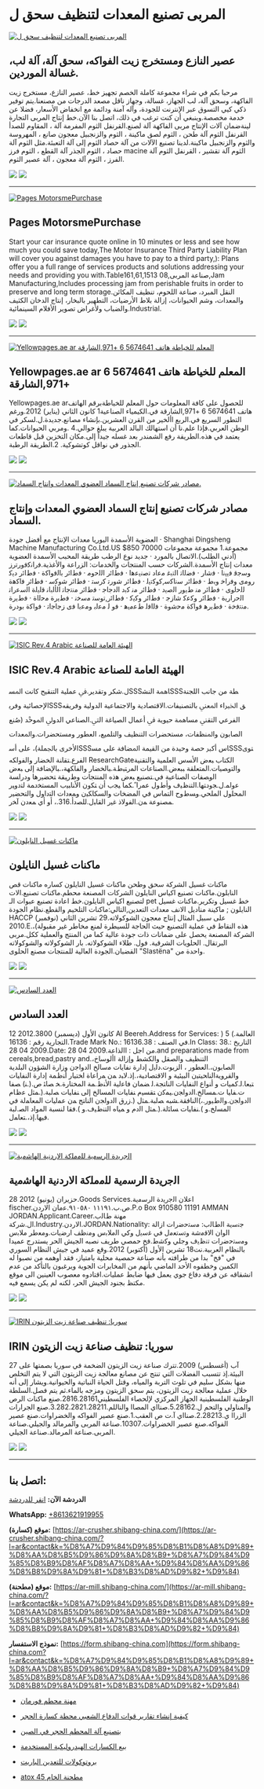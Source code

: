 # المربى تصنيع المعدات لتنظيف سحق ل

<a href="https://swt.shibang-china.com/?l=ar&img&k=%D8%A7%D9%84%D9%85%D8%B1%D8%A8%D9%89+%D8%AA%D8%B5%D9%86%D9%8A%D8%B9+%D8%A7%D9%84%D9%85%D8%B9%D8%AF%D8%A7%D8%AA+%D9%84%D8%AA%D9%86%D8%B8%D9%8A%D9%81+%D8%B3%D8%AD%D9%82+%D9%84" target="_blank">![المربى تصنيع المعدات لتنظيف سحق ل](http://static.shibang-china.com/all-800x300/1215.jpg)</a>

## عصير النازع ومستخرج زيت الفواكه، سحق آلة، آلة لب، غسالة الموردين.
مرحبا بكم في شراء مجموعة كاملة الخصم تجهيز خط، عصير النازع، مستخرج زيت الفاكهة، وسحق آلة، لب الجهاز، غسالة، وجهاز ناقل مصعد الدرجات من مصنعنا.يتم توفير ذكي كيي التسوق عبر الإنترنت للجودة، وآله آمنة ودائمة مع انخفاض الأسعار، فضلا عن خدمة مخصصة.وينبغي أن كنت ترغب في ذلك، اتصل بنا الآن.خط إنتاج المربى التجارة لينةضمان آلات الإنتاج  مربى الفاكهة آلة لصنع.القرنفل الثوم المفرمة آلة ، المقاوم للصدأ القرنفل الثوم آلة طحن ، الثوم لصق ماكينة ، الثوم والزنجبيل معجون صانع ، المهروسة والثوم والزنجبيل ماكينة.لدينا تصنيع الآلات من آلة حصاد الثوم إلى آلة التعبئة.مثل الثوم آلة حصاد ، الثوم الجذر آلة القطع ، الثوم فرز macine الثوم آلة تقشير ، القرنفل الثوم آلة الفرز ، الثوم آلة معجون ، آلة عصير الثوم.


<a href="https://whatsapp.shibangsoft.com/WhatsApp.php" target="_blank" title="WhatsApp">![](http://static.shibang-china.com/icon/whatsapp.png)</a> <a href="https://swt.shibang-china.com/?l=ar&icon&k=%D8%A7%D9%84%D9%85%D8%B1%D8%A8%D9%89+%D8%AA%D8%B5%D9%86%D9%8A%D8%B9+%D8%A7%D9%84%D9%85%D8%B9%D8%AF%D8%A7%D8%AA+%D9%84%D8%AA%D9%86%D8%B8%D9%8A%D9%81+%D8%B3%D8%AD%D9%82+%D9%84" target="_blank">![](http://static.shibang-china.com/icon/chat-ar.png)</a>

---

<a href="https://swt.shibang-china.com/?l=ar&img&k=%D8%A7%D9%84%D9%85%D8%B1%D8%A8%D9%89+%D8%AA%D8%B5%D9%86%D9%8A%D8%B9+%D8%A7%D9%84%D9%85%D8%B9%D8%AF%D8%A7%D8%AA+%D9%84%D8%AA%D9%86%D8%B8%D9%8A%D9%81+%D8%B3%D8%AD%D9%82+%D9%84" target="_blank">![Pages MotorsmePurchase](http://static.shibang-china.com/all-800x300/178.jpg)</a>

## Pages MotorsmePurchase
Start your car insurance quote online in 10 minutes or less and see how much you could save today,The Motor Insurance Third Party Liability Plan will cover you against damages you have to pay to a third party,): Plans offer you a full range of services products and solutions addressing your needs and providing you with.Table161,61,1513 08,صناعة المربى,Jam Manufacturing,Includes processing jam from perishable fruits in order to preserve and long term storage.النقل المبرد، صناعة اللحوم، تنظيف المكائن والمعدات، وشم الحيوانات، إزالة بلاط الأرضيات، التطهير بالبخار، إنتاج الدخان الكثيف والضباب ولأغراض تصوير الأفلام السينمائية.Industrial.


<a href="https://whatsapp.shibangsoft.com/WhatsApp.php" target="_blank" title="WhatsApp">![](http://static.shibang-china.com/icon/whatsapp.png)</a> <a href="https://swt.shibang-china.com/?l=ar&icon&k=%D8%A7%D9%84%D9%85%D8%B1%D8%A8%D9%89+%D8%AA%D8%B5%D9%86%D9%8A%D8%B9+%D8%A7%D9%84%D9%85%D8%B9%D8%AF%D8%A7%D8%AA+%D9%84%D8%AA%D9%86%D8%B8%D9%8A%D9%81+%D8%B3%D8%AD%D9%82+%D9%84" target="_blank">![](http://static.shibang-china.com/icon/chat-ar.png)</a>

---

<a href="https://swt.shibang-china.com/?l=ar&img&k=%D8%A7%D9%84%D9%85%D8%B1%D8%A8%D9%89+%D8%AA%D8%B5%D9%86%D9%8A%D8%B9+%D8%A7%D9%84%D9%85%D8%B9%D8%AF%D8%A7%D8%AA+%D9%84%D8%AA%D9%86%D8%B8%D9%8A%D9%81+%D8%B3%D8%AD%D9%82+%D9%84" target="_blank">![Yellowpages.ae ar المعلم للخياطة هاتف 5674641 6 +971,الشارقة](http://static.shibang-china.com/all-800x300/478.jpg)</a>

## Yellowpages.ae ar المعلم للخياطة هاتف 5674641 6 +971,الشارقة
Yellowpages.ae arللحصول على كافة المعلومات حول المعلم للخياطةبرقم الهاتف هاتف 5674641 6 +971,الشارقة في.الكيمياء الصناعية1 كانون الثاني (يناير) 2012.ورغم التطور السريع في.الربع األخير من القرن العشرين.بإنشاء مصانع.جديدة.ل.لسكر في الوطن العربي.فإذا علم.نا أن استهالك البالد العربية يبلغ حوالي.4 .ومربي الحيوانات.كما يعتمد في هذه.الطريقة رفع الشمندر بعد غسله جيداً إلى.مكان التخزين قبل قاطعات الجذور في نواقل كوتشوكية. 2.الطريقة الرطبة.


<a href="https://whatsapp.shibangsoft.com/WhatsApp.php" target="_blank" title="WhatsApp">![](http://static.shibang-china.com/icon/whatsapp.png)</a> <a href="https://swt.shibang-china.com/?l=ar&icon&k=%D8%A7%D9%84%D9%85%D8%B1%D8%A8%D9%89+%D8%AA%D8%B5%D9%86%D9%8A%D8%B9+%D8%A7%D9%84%D9%85%D8%B9%D8%AF%D8%A7%D8%AA+%D9%84%D8%AA%D9%86%D8%B8%D9%8A%D9%81+%D8%B3%D8%AD%D9%82+%D9%84" target="_blank">![](http://static.shibang-china.com/icon/chat-ar.png)</a>

---

<a href="https://swt.shibang-china.com/?l=ar&img&k=%D8%A7%D9%84%D9%85%D8%B1%D8%A8%D9%89+%D8%AA%D8%B5%D9%86%D9%8A%D8%B9+%D8%A7%D9%84%D9%85%D8%B9%D8%AF%D8%A7%D8%AA+%D9%84%D8%AA%D9%86%D8%B8%D9%8A%D9%81+%D8%B3%D8%AD%D9%82+%D9%84" target="_blank">![مصادر شركات تصنيع إنتاج السماد العضوي المعدات وإنتاج السماد.](http://static.shibang-china.com/all-800x300/617.jpg)</a>

## مصادر شركات تصنيع إنتاج السماد العضوي المعدات وإنتاج السماد.
العضوية الأسمدة اليوريا معدات الإنتاج مع أفضل جودة &middot; Shanghai Dingsheng Machine Manufacturing Co.Ltd.US $850 70000 مجموعة.1 مجموعة مجموعات (أدني الطلب).الاتصال بالمورد &middot; جديد نوع الرطب طريقة المحبب الأسمدة العضوية معدات إنتاج الأسمدة.الشركات حسب المنتجات والخدمات: الزراعة والأغذية.ﻓﺭﺍﻧﻛﻓﻭﺭﺗﺭﺯ ﻭﺳﺟﻗ ﻓﻳﻳﻧﺍ &middot; ﻓﺷﺍﺭ &middot; ﻓﺿﻟﺍﺗ ﺍﻟﺗﺑﻏ ﻣﻋﺍﺩ ﺗﺻﻧﻳﻋﻫﺍ &middot; ﻓﻁﺍﺋﺭ ﺍﻟﻟﺣﻭﻣ &middot; ﻓﻁﺍﺋﺭ ﺑﺍﻟﻓﻭﺍﻛﺓ &middot; ﻓﻁﺍﺋﺭ ﺩﻳﻛ ﺭﻭﻣﻯ ﻭﻓﺭﺍﺧ ﻭﺑﻁ &middot; ﻓﻁﺍﺋﺭ ﺳﻧﺍﻛﺳ,ﻛﻭﻛﺗﻳﻟ &middot; ﻓﻁﺍﺋﺭ ﺷﻭﺭﺗ ﻛﺭﺳﺗ &middot; ﻓﻁﺍﺋﺭ ﺷﻭﻛﺳ &middot; ﻓﻁﺍﺋﺭ ﻓﺍﻛﻫﺓ ﻟﻟﺣﻟﻭﻯ &middot; ﻓﻁﺍﺋﺭ ﻣﻧ ﻁﻳﻭﺭ ﺍﻟﺻﻳﺩ &middot; ﻓﻁﺍﺋﺭ ﻣﻧ ﻛﺑﺩ ﺍﻟﺩﺟﺍﺟ &middot; ﻓﻁﺍﺋﺭ ﻣﻧﺗﺟﺍﺗ ﺍﻟﺃﻟﺑﺍﻧ ﻗﻟﻳﻟﺓ ﺍﻟﺳﻋﺭﺍﺗ ﺍﻟﺣﺭﺍﺭﻳﺓ &middot; ﻓﻁﺍﺋﺭ ﻭﻛﻋﻛ ﺷﺍﺯﺟ &middot; ﻓﻁﺍﺋﺭ ﻭﻛﻳﻛ &middot; ﻓﻁﺍﺋﺭ,ﺗﻭﺳﺗ ﻣﺳﺧﻧ &middot; ﻓﻁﻳﺭﺓ ﻣﺣﻟﺍﺓ &middot; ﻓﻁﻳﺭﺓ ﻣﻧﺗﻓﺧﺓ &middot; ﻓﻁﻳﺭﻫ ﻓﻭﺍﻛﺓ ﻣﺣﺷﻭﺓ &middot; ﻓﻟﺍﻓﻟ ﻁﻋﻣﻳﻫ &middot; ﻓﻭ ﻟ ﻣﻋﻟﺑ ﻭﻣﻋﺑﺍ ﻓﻯ ﺯﺟﺍﺟﺍﺗ &middot; ﻓﻭﺍﻛﺓ ﺑﻭﺩﺭﺓ.


<a href="https://whatsapp.shibangsoft.com/WhatsApp.php" target="_blank" title="WhatsApp">![](http://static.shibang-china.com/icon/whatsapp.png)</a> <a href="https://swt.shibang-china.com/?l=ar&icon&k=%D8%A7%D9%84%D9%85%D8%B1%D8%A8%D9%89+%D8%AA%D8%B5%D9%86%D9%8A%D8%B9+%D8%A7%D9%84%D9%85%D8%B9%D8%AF%D8%A7%D8%AA+%D9%84%D8%AA%D9%86%D8%B8%D9%8A%D9%81+%D8%B3%D8%AD%D9%82+%D9%84" target="_blank">![](http://static.shibang-china.com/icon/chat-ar.png)</a>

---

<a href="https://swt.shibang-china.com/?l=ar&img&k=%D8%A7%D9%84%D9%85%D8%B1%D8%A8%D9%89+%D8%AA%D8%B5%D9%86%D9%8A%D8%B9+%D8%A7%D9%84%D9%85%D8%B9%D8%AF%D8%A7%D8%AA+%D9%84%D8%AA%D9%86%D8%B8%D9%8A%D9%81+%D8%B3%D8%AD%D9%82+%D9%84" target="_blank">![ISIC Rev.4 Arabic الهيئة العامة للصناعة](http://static.shibang-china.com/all-800x300/987.jpg)</a>

## ISIC Rev.4 Arabic الهيئة العامة للصناعة
ل.ﺷﮑﺮ وﺗﻘﺪﻳﺮ.ﰲ ﻋﻤﻠﻴﺔ اﻟﺘﻨﻘﻴﺢ ﮐﺎﻧﺖ اﳌﺴSSSﺎﳘﺔ اﻟﻨﺸSSSﻄﺔ ﻣﻦ ﺟﺎﻧﺐ اﻟﻠﺠﻨﺔ اﻹﺣﺼﺎﺋﻴﺔ وﻓﺮﻳSSSﻖ اﳋﱪاء اﳌﻌﲏ ﺑﺎﻟﺘﺼﻨﻴﻔﺎت.اﻻﻗﺘﺼﺎدﻳﺔ واﻻﺟﺘﻤﺎﻋﻴﺔ اﻟﺪوﻟﻴﺔ وﻓﺮﻳﻘﻪ اﻟﻔﺮﻋﻲ اﻟﺘﻘﲏ ﻣﺴﺎﳘﺔ ﺣﻴﻮﻳﺔ ﰲ أﻋﻤﺎل اﻟﺼﻴﺎﻏﺔ اﻟﱵ.اﻟﺼﻨﺎﻋﻲ اﻟﺪوﱄ اﳌﻮﺣﱠﺪ (ﺻُﻨﻊ اﻟﺼﺎﺑﻮن واﳌﻨﻈﻔﺎت، ﻣﺴﺘﺤﻀﺮات اﻟﺘﻨﻈﻴﻒ واﻟﺘﻠﻤﻴﻊ، اﻟﻌﻄﻮر وﻣﺴﺘﺤﻀﺮات.واﳌﻌﺪات اﻷﺧﺮى ﺑﺎﳉﻤﻠﺔ)، ﻋﻠﻰ أﺳSSSﺎس أﮐﱪ ﺣﺼﺔ وﺣﻴﺪة ﻣﻦ اﻟﻘﻴﻤﺔ اﳌﻀﺎﻓﺔ ﻋﻠﻰ ﻣﺴSSSﺘﻮى اﻟﻔﺮع.ﺘﻘﺎﻨﺔ ﺍﻟﺨﻀﺎﺭ ﻭﺍﻟﻔﻭﺍﻜﻪ ResearchGateﺍﻟﻜﺘﺎﺏ ﺒﻌﺽ ﺍﻷﺴﺱ ﺍﻟﻌﻠﻤﻴﺔ ﻭﺍﻟﺘﻘﻨﻴﺔ ﻭﺍﻟﺘﻭﺼﻴﺎﺕ.ﺍﻟﻤﺘﻌﻠﻘﺔ ﺒﺒﻌﺽ.ﺍﻟﺼﻨﺎﻋﺎﺕ ﺍﻟﻤﺭﺘﺒﻁﺔ.ﺒﺎﻟﺨﻀﺎﺭ ﻭﺍﻟﻔﺎﻜﻬﺔ،.ﺒﺎﻹﻀﺎﻓﺔ ﺇﻟﻰ ﺒﻌﺽ ﺍﻟﻭﺼﻔﺎﺕ ﺍﻟﺼﻨﺎﻋﻴﺔ ﻓﻲ.ﺘﺼﻨﻴﻊ ﺒﻌﺽ ﻫﺫﻩ ﺍﻟﻤﻨﺘﺠﺎﺕ ﻭﻁﺭﻴﻘﺔ ﺘﺤﻀﻴﺭﻫﺎ ﻭﺩﺭﺍﺴﺔ ﻋﻭﺍﻤ.ل.ﺠﻭﺩﺘﻬﺎ.ﺍﻟﺘﻨﻅﻴﻑ ﻭﺃﻁﻭل ﻋﻤﺭﺍﹰ.ﻜﻤﺎ ﻴﺠﺏ ﺃﻥ ﺘﻜﻭﻥ ﺍﻷﻨﺎﺒﻴﺏ ﺍﻟﻤﺴﺘﺨﺩﻤﺔ ﻟﺘﺩﻭﻴﺭ ﺍﻟﻤﺤﻠﻭل ﺍﻟﻤﻠﺤﻲ.ﻭﺴﻁﻭﺡ ﺍﻟﺘﻤﺎﺱ ﻓﻲ ﺍﻟﻤﻀﺨﺎﺕ ﻭﺍﻟﺴﻜﺎﻜﻴﻥ ﻭﻤﻌﺩﺍﺕ ﺍﻟﺘﺩﺍﻭل ﻭﺍﻟﺘﺤﻀﻴﺭ ﻤﺼﻨﻭﻋﺔ ﻤﻥ.ﺍﻟﻔﻭﻻﺫ ﻏﻴﺭ ﺍﻟﻘﺎﺒل.ﻟﻠﺼﺩﺃ.316.، ﺃﻭ ﺃﻱ ﻤﻌﺩﻥ ﺁﺨﺭ.


<a href="https://whatsapp.shibangsoft.com/WhatsApp.php" target="_blank" title="WhatsApp">![](http://static.shibang-china.com/icon/whatsapp.png)</a> <a href="https://swt.shibang-china.com/?l=ar&icon&k=%D8%A7%D9%84%D9%85%D8%B1%D8%A8%D9%89+%D8%AA%D8%B5%D9%86%D9%8A%D8%B9+%D8%A7%D9%84%D9%85%D8%B9%D8%AF%D8%A7%D8%AA+%D9%84%D8%AA%D9%86%D8%B8%D9%8A%D9%81+%D8%B3%D8%AD%D9%82+%D9%84" target="_blank">![](http://static.shibang-china.com/icon/chat-ar.png)</a>

---

<a href="https://swt.shibang-china.com/?l=ar&img&k=%D8%A7%D9%84%D9%85%D8%B1%D8%A8%D9%89+%D8%AA%D8%B5%D9%86%D9%8A%D8%B9+%D8%A7%D9%84%D9%85%D8%B9%D8%AF%D8%A7%D8%AA+%D9%84%D8%AA%D9%86%D8%B8%D9%8A%D9%81+%D8%B3%D8%AD%D9%82+%D9%84" target="_blank">![ماكنات غسيل النايلون](http://static.shibang-china.com/all-800x300/26.jpg)</a>

## ماكنات غسيل النايلون
ماكنات غسيل الشركة سحق وطحن ماكنات غسيل النايلون كساره ماكنات قص النابلون.ماكنات تصنيع اكياس النايلون الشركات المصنعة محطم.ماكنات تصنيع.الات لتصنيع اكياس النايلون.خط اعادة تصنيع عبوات الـ pet خط غسيل وتكرير.ماكنات غسيل النايلون ; ماكينة مناديل الانف معدات التعدين,التالي:ماكنات التلحيم والقطع.نظام الجودة HACCP على سبيل المثال إنتاج معجون الشوكولاته.29 تشرين الثاني (نوفمبر) 2010.E.هذه النقاط في عملية التصنيع حيث الحاجة للسيطرة لمنع مخاطر غير مقبولة)، الشركة المصنعة يحصل على ضمانات ذات جودة عالية كما من المنتج والعملية ككل.مربى البرتقال. الحلويات الشرقية. فول. طلاء الشوكولاته. بار الشوكولاته والشوكولاته القضبان.الجودة العالية للمنتجات مصنع الحلوى &quot;Slastёna&quot; واحدة من.


<a href="https://whatsapp.shibangsoft.com/WhatsApp.php" target="_blank" title="WhatsApp">![](http://static.shibang-china.com/icon/whatsapp.png)</a> <a href="https://swt.shibang-china.com/?l=ar&icon&k=%D8%A7%D9%84%D9%85%D8%B1%D8%A8%D9%89+%D8%AA%D8%B5%D9%86%D9%8A%D8%B9+%D8%A7%D9%84%D9%85%D8%B9%D8%AF%D8%A7%D8%AA+%D9%84%D8%AA%D9%86%D8%B8%D9%8A%D9%81+%D8%B3%D8%AD%D9%82+%D9%84" target="_blank">![](http://static.shibang-china.com/icon/chat-ar.png)</a>

---

<a href="https://swt.shibang-china.com/?l=ar&img&k=%D8%A7%D9%84%D9%85%D8%B1%D8%A8%D9%89+%D8%AA%D8%B5%D9%86%D9%8A%D8%B9+%D8%A7%D9%84%D9%85%D8%B9%D8%AF%D8%A7%D8%AA+%D9%84%D8%AA%D9%86%D8%B8%D9%8A%D9%81+%D8%B3%D8%AD%D9%82+%D9%84" target="_blank">![العدد السادس](http://static.shibang-china.com/all-800x300/535.jpg)</a>

## العدد السادس
12 كانون الأول (ديسمبر) 2012.3800 Al Beereh.Address for Services: ) 5 (.العالمة التجارية رقم : 16136.Trade Mark No.: 16136.في الصنف : 38.In Class: 38.التاريخ : 2009 04 28.Date: 28 04 2009.من اجل : االذاعة.and preparations made from cereals,bread,pastry and.التنظيف والصقل والكشط وإزالة األوساخ، الصابون،.العطور ، الزيوت.دﻟﯾل إدارة ﻧﻔﺎﯾﺎت ﻣﺳﺎﻟﺦ اﻟدواﺟن وزارة الشؤون البلدية والقرويةاﻟﻨﺎﺤﻴﺘﻴن اﻟﺒﻴﺌﻴﺔ و اﻻﻗﺘﺼﺎدﻴﺔ،.إذ.ﻻﺒد ﻤن ﻤراﻋﺎة اﺨﺘﻴﺎر أﻨظﻤﺔ إدارة اﻟﻨﻔﺎﻴﺎت ﺘﺒﻌﺎ.ﻟ.ﮐﻤﻴﺎت و أﻨواع اﻟﻨﻔﺎﻴﺎت اﻟﻨﺎﺘﺠﺔ.ﻟ ﻀﻤﺎن ﻓﺎﻋﻟﻴﺔ اﻷﻨظ.ﻤﺔ اﻟﻤﺨﺘﺎرة.ﺨ ﺼﺎﺌ ص.(.ﻨ) ﺼﻔﺎ ت.ﻔﺎﻴﺎ ت.ﻤﺴﺎﻟﺦ.اﻟدواﺠن.ﻴﻤﮐن ﺘﻘﺴﻴم ﻨﻔﺎﻴﺎت اﻟﻤﺴﺎﻟﺦ إﻟﯽ ﻨﻔﺎﻴﺎت ﺼﻟﺒﺔ.(.ﻤﺜل ﻋظﺎم اﻟدواﺠن.واﻟطﻴور.،)اﻟﻨﺎﻓﻘﺔ.ﺸﺒﻪ ﺼﻟﺒﺔ.ﻤﺜل (.زرق اﻟدواﺠن اﻟﻨﺎﺘﺞ ﻤن ﻋﻤﻟﻴﺎت اﻟﻤﻌﺎﻤﻟﺔ ﻓﻲ اﻟﻤﺴﻟﺦ.و ).ﻨﻔﺎﻴﺎت ﺴﺎﺌﻟﺔ.(.ﻤﺜل اﻟدم و ﻤﻴﺎه اﻟﺘﻨظﻴف.و ).ﻓﻘﺎ ﻟﻨﺴﺒﺔ اﻟﻤواد اﻟﺼ.ﻟﺒﺔ ﻓﻴﻬﺎ.إذ،.ﺘﻌﺎﻤل.


<a href="https://whatsapp.shibangsoft.com/WhatsApp.php" target="_blank" title="WhatsApp">![](http://static.shibang-china.com/icon/whatsapp.png)</a> <a href="https://swt.shibang-china.com/?l=ar&icon&k=%D8%A7%D9%84%D9%85%D8%B1%D8%A8%D9%89+%D8%AA%D8%B5%D9%86%D9%8A%D8%B9+%D8%A7%D9%84%D9%85%D8%B9%D8%AF%D8%A7%D8%AA+%D9%84%D8%AA%D9%86%D8%B8%D9%8A%D9%81+%D8%B3%D8%AD%D9%82+%D9%84" target="_blank">![](http://static.shibang-china.com/icon/chat-ar.png)</a>

---

<a href="https://swt.shibang-china.com/?l=ar&img&k=%D8%A7%D9%84%D9%85%D8%B1%D8%A8%D9%89+%D8%AA%D8%B5%D9%86%D9%8A%D8%B9+%D8%A7%D9%84%D9%85%D8%B9%D8%AF%D8%A7%D8%AA+%D9%84%D8%AA%D9%86%D8%B8%D9%8A%D9%81+%D8%B3%D8%AD%D9%82+%D9%84" target="_blank">![اﻟﺟرﻳدة اﻟرﺳﻣﻳﺔ ﻟﻠﻣﻣﻠﻛﺔ اﻻردﻧﻳﺔ اﻟﻬﺎﺷﻣﻳﺔ](http://static.shibang-china.com/all-800x300/466.jpg)</a>

## اﻟﺟرﻳدة اﻟرﺳﻣﻳﺔ ﻟﻠﻣﻣﻠﻛﺔ اﻻردﻧﻳﺔ اﻟﻬﺎﺷﻣﻳﺔ
28 حزيران (يونيو) 2012.Goods Services.اﻋﻼن اﻟﺟرﻳدة اﻟرﺳﻣﻳﺔ fischer.ص.ب.١١١٩١ ٩١٠٥٨٠.ﻋﻣﺎن اﻻردن.P.o Box 910580 11191 AMMAN JORDAN.Applicant.Career.ﻣﻬﻧﺔ طﺎﻟب اﻝ.ﺷرﻛﺔ.Industry.اﻻردن.JORDAN.Nationality: ﺟﻧﺳﻳﺔ اﻟطﺎﻟب: ﻣﺳﺗﺣﺿرات ازاﻟﺔ اﻟوان اﻻﻗﻣﺷﺔ وﺗﺳﺗﻌﻣﻝ ﻓﻲ ﻏﺳﻳﻝ وﻛﻲ اﻟﻣﻼﺑس وﻣﻧظف ارﺿﻳﺎت.وﻣﻌطر ﻣﻼﺑس وﻣﺳﺗﺣﺿرات ﺗﻧظﻳف وﺟﻠﻲ وﻛﺷط.فخ حمصي طريف نصبه الجيش الحر يستدرج عميدا بالنظام العربية.نت18 تشرين الأول (أكتوبر) 2012.وقع عميد في جيش النظام السوري في &quot;فخ&quot; بدا من طرافته بأنه صناعة حمصية محلية بامتياز، فقد أوهمه من نصبوا له الكمين وخطفوه الأحد الماضي بأنهم من المخابرات الجوية ويرغبون بالتأكد من عدم انشقاقه عن فرقة دفاع جوي يعمل فيها ضابط عمليات.اقتادوه معصوب العينين الى موقع مكتظ بجنود الجيش الحر، لكنه لم يكن يسمع فيه.


<a href="https://whatsapp.shibangsoft.com/WhatsApp.php" target="_blank" title="WhatsApp">![](http://static.shibang-china.com/icon/whatsapp.png)</a> <a href="https://swt.shibang-china.com/?l=ar&icon&k=%D8%A7%D9%84%D9%85%D8%B1%D8%A8%D9%89+%D8%AA%D8%B5%D9%86%D9%8A%D8%B9+%D8%A7%D9%84%D9%85%D8%B9%D8%AF%D8%A7%D8%AA+%D9%84%D8%AA%D9%86%D8%B8%D9%8A%D9%81+%D8%B3%D8%AD%D9%82+%D9%84" target="_blank">![](http://static.shibang-china.com/icon/chat-ar.png)</a>

---

<a href="https://swt.shibang-china.com/?l=ar&img&k=%D8%A7%D9%84%D9%85%D8%B1%D8%A8%D9%89+%D8%AA%D8%B5%D9%86%D9%8A%D8%B9+%D8%A7%D9%84%D9%85%D8%B9%D8%AF%D8%A7%D8%AA+%D9%84%D8%AA%D9%86%D8%B8%D9%8A%D9%81+%D8%B3%D8%AD%D9%82+%D9%84" target="_blank">![IRIN سوريا: تنظيف صناعة زيت الزيتون](http://static.shibang-china.com/all-800x300/922.jpg)</a>

## IRIN سوريا: تنظيف صناعة زيت الزيتون
27 آب (أغسطس) 2009.تترك صناعة زيت الزيتون الضخمة في سوريا بصمتها على البيئة.إذ تتسبب الفضلات التي تنتج عن مصانع معالجة زيت الزيتون التي لا يتم التخلص منها بشكل سليم في تلوث التربة والمياه، وقتل الحياة النباتية والحيوانية.ويشار إلى أنه خلال عملية معالجة زيت الزيتون، يتم سحق الزيتون ومزجه بالماء.ثم يتم فصل.السلطة الوطنية الفلسطينية الجهاز المركزي لإلحصاء الفلسطيني2816.28161.صنع ماكنات الرص والمناولي والتحم ل.5.28162.صنااي المصاا والناللم.3.282.2821.28211.صنع الجرارات الزراا ي.2.28213.صنااي آ.ت ص العقب.1.صنع عصير الفواكه والخضراوات.صنع عصير الفواكه.صنع عصير الخضراوات.10307.صناعة المربى والمرمالد والجيلي.صناعة المربى.صناعة المرمالد.صناعة الجيلي.


<a href="https://whatsapp.shibangsoft.com/WhatsApp.php" target="_blank" title="WhatsApp">![](http://static.shibang-china.com/icon/whatsapp.png)</a> <a href="https://swt.shibang-china.com/?l=ar&icon&k=%D8%A7%D9%84%D9%85%D8%B1%D8%A8%D9%89+%D8%AA%D8%B5%D9%86%D9%8A%D8%B9+%D8%A7%D9%84%D9%85%D8%B9%D8%AF%D8%A7%D8%AA+%D9%84%D8%AA%D9%86%D8%B8%D9%8A%D9%81+%D8%B3%D8%AD%D9%82+%D9%84" target="_blank">![](http://static.shibang-china.com/icon/chat-ar.png)</a>

---
## اتصل بنا:

**الدردشة الآن:** [انقر للدردشة](https://swt.shibang-china.com?l=ar&contact&k=%D8%A7%D9%84%D9%85%D8%B1%D8%A8%D9%89+%D8%AA%D8%B5%D9%86%D9%8A%D8%B9+%D8%A7%D9%84%D9%85%D8%B9%D8%AF%D8%A7%D8%AA+%D9%84%D8%AA%D9%86%D8%B8%D9%8A%D9%81+%D8%B3%D8%AD%D9%82+%D9%84)

**WhatsApp:**  [+8613621919955](https://whatsapp.shibangsoft.com/WhatsApp.php)

**موقع (كسارة):** [https://ar-crusher.shibang-china.com/](https://ar-crusher.shibang-china.com/?l=ar&contact&k=%D8%A7%D9%84%D9%85%D8%B1%D8%A8%D9%89+%D8%AA%D8%B5%D9%86%D9%8A%D8%B9+%D8%A7%D9%84%D9%85%D8%B9%D8%AF%D8%A7%D8%AA+%D9%84%D8%AA%D9%86%D8%B8%D9%8A%D9%81+%D8%B3%D8%AD%D9%82+%D9%84)

**موقع (مطحنة):** [https://ar-mill.shibang-china.com/](https://ar-mill.shibang-china.com/?l=ar&contact&k=%D8%A7%D9%84%D9%85%D8%B1%D8%A8%D9%89+%D8%AA%D8%B5%D9%86%D9%8A%D8%B9+%D8%A7%D9%84%D9%85%D8%B9%D8%AF%D8%A7%D8%AA+%D9%84%D8%AA%D9%86%D8%B8%D9%8A%D9%81+%D8%B3%D8%AD%D9%82+%D9%84)

**نموذج الاستفسار:** [https://form.shibang-china.com](https://form.shibang-china.com?l=ar&contact&k=%D8%A7%D9%84%D9%85%D8%B1%D8%A8%D9%89+%D8%AA%D8%B5%D9%86%D9%8A%D8%B9+%D8%A7%D9%84%D9%85%D8%B9%D8%AF%D8%A7%D8%AA+%D9%84%D8%AA%D9%86%D8%B8%D9%8A%D9%81+%D8%B3%D8%AD%D9%82+%D9%84)

* [مهنة محطم فورمان](../27/%D9%85%D9%87%D9%86%D8%A9%20%D9%85%D8%AD%D8%B7%D9%85%20%D9%81%D9%88%D8%B1%D9%85%D8%A7%D9%86.md)

* [كيفية إنشاء تقارير قوات الدفاع الشعبي محطة كسارة الحجر](../29/%D9%83%D9%8A%D9%81%D9%8A%D8%A9%20%D8%A5%D9%86%D8%B4%D8%A7%D8%A1%20%D8%AA%D9%82%D8%A7%D8%B1%D9%8A%D8%B1%20%D9%82%D9%88%D8%A7%D8%AA%20%D8%A7%D9%84%D8%AF%D9%81%D8%A7%D8%B9%20%D8%A7%D9%84%D8%B4%D8%B9%D8%A8%D9%8A%20%D9%85%D8%AD%D8%B7%D8%A9%20%D9%83%D8%B3%D8%A7%D8%B1%D8%A9%20%D8%A7%D9%84%D8%AD%D8%AC%D8%B1.md)

* [بتصنيع آلة المحطم الحجر في الصين](../26/%D8%A8%D8%AA%D8%B5%D9%86%D9%8A%D8%B9%20%D8%A2%D9%84%D8%A9%20%D8%A7%D9%84%D9%85%D8%AD%D8%B7%D9%85%20%D8%A7%D9%84%D8%AD%D8%AC%D8%B1%20%D9%81%D9%8A%20%D8%A7%D9%84%D8%B5%D9%8A%D9%86.md)

* [بيع الكسارات الهيدروليكية المستخدمة](../29/%D8%A8%D9%8A%D8%B9%20%D8%A7%D9%84%D9%83%D8%B3%D8%A7%D8%B1%D8%A7%D8%AA%20%D8%A7%D9%84%D9%87%D9%8A%D8%AF%D8%B1%D9%88%D9%84%D9%8A%D9%83%D9%8A%D8%A9%20%D8%A7%D9%84%D9%85%D8%B3%D8%AA%D8%AE%D8%AF%D9%85%D8%A9.md)

* [بروتوكولات للتعدين الباريت](../28/%D8%A8%D8%B1%D9%88%D8%AA%D9%88%D9%83%D9%88%D9%84%D8%A7%D8%AA%20%D9%84%D9%84%D8%AA%D8%B9%D8%AF%D9%8A%D9%86%20%D8%A7%D9%84%D8%A8%D8%A7%D8%B1%D9%8A%D8%AA.md)

* [atox 45 مطحنة الخام](../29/atox%2045%20%D9%85%D8%B7%D8%AD%D9%86%D8%A9%20%D8%A7%D9%84%D8%AE%D8%A7%D9%85.md)